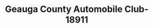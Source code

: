 ---
f_zip-code: 44026
f_state-code: OH
title: Geauga County Automobile Club-18911
f_phone: 440-729-1938
f_city-only: Chesterland
f_address: Chesterland Chesterland
f_location-unique-id: '18911'
slug: geauga-county-automobile-club-18911
updated-on: '2024-05-30T13:46:58.046Z'
created-on: '2024-05-30T13:36:59.803Z'
published-on: '2024-05-30T13:54:32.469Z'
f_city-state: cms/city/chesterland-oh.md
f_company: cms/company/geauga-county-automobile-club.md
f_state: cms/state/ohio.md
layout: '[payday-loan].html'
tags: payday-loan
---